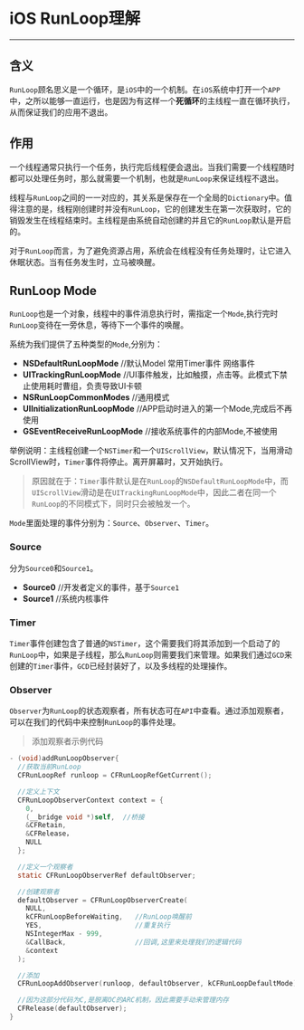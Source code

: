 # iOS RunLoop理解
---

## 含义

`RunLoop`顾名思义是一个循环，是`iOS`中的一个机制。在`iOS`系统中打开一个`APP`中，之所以能够一直运行，也是因为有这样一个**死循环**的主线程一直在循环执行，从而保证我们的应用不退出。  


## 作用

一个线程通常只执行一个任务，执行完后线程便会退出。当我们需要一个线程随时都可以处理任务时，那么就需要一个机制，也就是`RunLoop`来保证线程不退出。  

线程与`RunLoop`之间的一一对应的，其关系是保存在一个全局的`Dictionary`中。值得注意的是，线程刚创建时并没有`RunLoop`，它的创建发生在第一次获取时，它的销毁发生在线程结束时。主线程是由系统自动创建的并且它的`RunLoop`默认是开启的。  


对于`RunLoop`而言，为了避免资源占用，系统会在线程没有任务处理时，让它进入休眠状态。当有任务发生时，立马被唤醒。  

## RunLoop Mode

`RunLoop`也是一个对象，线程中的事件消息执行时，需指定一个`Mode`,执行完时`RunLoop`变待在一旁休息，等待下一个事件的唤醒。  

系统为我们提供了五种类型的`Mode`,分别为：

* **NSDefaultRunLoopMode**  //默认Model  常用Timer事件 网络事件  
* **UITrackingRunLoopMode** //UI事件触发，比如触摸，点击等。此模式下禁止使用耗时曹组，负责导致UI卡顿
* **NSRunLoopCommonModes**  //通用模式  
* **UIInitializationRunLoopMode** //APP启动时进入的第一个Mode,完成后不再使用  
* **GSEventReceiveRunLoopMode**  //接收系统事件的内部Mode,不被使用  

举例说明：主线程创建一个`NSTimer`和一个`UIScrollView`，默认情况下，当用滑动ScrollView时，`Timer`事件将停止。离开屏幕时，又开始执行。
> 原因就在于：`Timer`事件默认是在`RunLoop`的`NSDefaultRunLoopMode`中，而`UIScrollView`滑动是在`UITrackingRunLoopMode`中，因此二者在同一个`RunLoop`的不同模式下，同时只会被触发一个。  

`Mode`里面处理的事件分别为：`Source`、`Observer`、`Timer`。


### Source
分为`Source0`和`Source1`。

* **Source0** //开发者定义的事件，基于`Source1`  
* **Source1** //系统内核事件  

### Timer
`Timer`事件创建包含了普通的`NSTimer`，这个需要我们将其添加到一个启动了的`RunLoop`中，如果是子线程，那么`RunLoop`则需要我们来管理。如果我们通过`GCD`来创建的`Timer`事件，`GCD`已经封装好了，以及多线程的处理操作。  

### Observer
`Observer`为`RunLoop`的状态观察者，所有状态可在`API`中查看。通过添加观察者，可以在我们的代码中来控制`RunLoop`的事件处理。  
> 添加观察者示例代码

```Objective-C
- (void)addRunLoopObserver{
  //获取当前RunLoop
  CFRunLoopRef runloop = CFRunLoopRefGetCurrent();

  //定义上下文
  CFRunLoopObserverContext context = {
    0,
    (__bridge void *)self,  //桥接
    &CFRetain,
    &CFRelease，
    NULL
  };

  //定义一个观察者
  static CFRunLoopObserverRef defaultObserver;

  //创建观察者
  defaultObserver = CFRunLoopObserverCreate(
    NULL,
    kCFRunLoopBeforeWaiting,   //RunLoop唤醒前
    YES,                       //重复执行
    NSIntegerMax - 999,
    &CallBack,                 //回调,这里来处理我们的逻辑代码
    &context
  );

  //添加
  CFRunLoopAddObserver(runloop, defaultObserver, kCFRunLoopDefaultMode);

  //因为这部分代码为C,是脱离OC的ARC机制，因此需要手动来管理内存
  CFRelease(defaultObserver);
}
```
